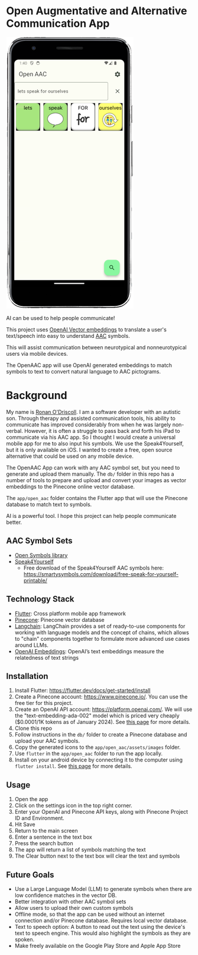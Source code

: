 # Open Augmentative and Alternative Communication App

![OpenAAC App](docs/lets_speak.png?raw=true)

AI can be used to help people communicate!

This project uses [OpenAI Vector embeddings](https://platform.openai.com/docs/guides/embeddings) to translate a user's text/speech into easy to understand [AAC](https://www.asha.org/public/speech/disorders/aac/) symbols. 

This will assist communication between neurotypical and nonneurotypical users via mobile devices.

The OpenAAC app will use OpenAI generated embeddings to match symbols to text to convert natural language to AAC pictograms.

# Background
My name is [Ronan O'Driscoll](https://ronanodriscoll.com/). I am a software developer with an autistic son. Through therapy and assisted communication tools, his ability to communicate has improved considerably from when he was largely non-verbal. However, it is often a struggle to pass back and forth his iPad to communicate via his AAC app. So I thought I would create a universal mobile app for me to also input his symbols. We use the Speak4Yourself, but it is only available on iOS. I wanted to create a free, open source alternative that could be used on any mobile device.

The OpenAAC App can work with any AAC symbol set, but you need to generate and upload them manually. The `db/` folder in this repo has a number of tools to prepare and upload and convert your images as vector embeddings to the Pinecone online vector database.

The `app/open_aac` folder contains the Flutter app that will use the Pinecone database to match text to symbols.

AI is a powerful tool. I hope this project can help people communicate better.

## AAC Symbol Sets 
 * [Open Symbols library](https://www.opensymbols.org/) 
 * [Speak4Yourself](https://speakforyourself.org/)
   * Free download of the Speak4Yourself AAC symbols here: https://smartysymbols.com/download/free-speak-for-yourself-printable/

## Technology Stack
 * [Flutter](https://flutter.dev/): Cross platform mobile app framework
 * [Pinecone](https://pub.dev/packages/pinecone): Pinecone vector database
 * [Langchain](https://pub.dev/packages/langchain): LangChain provides a set of ready-to-use components for working with language models and the concept of chains, which allows to "chain" components together to formulate more advanced use cases around LLMs.
 * [OpenAI Embeddings](https://platform.openai.com/docs/guides/embeddings): OpenAI’s text embeddings measure the relatedness of text strings

 ## Installation
  1. Install Flutter: https://flutter.dev/docs/get-started/install
  2. Create a Pinecone account: https://www.pinecone.io/. You can use the free tier for this project.
  3. Create an OpenAI API account: https://platform.openai.com/. We will use the "text-embedding-ada-002" model which is priced very cheaply ($0.0001/1K tokens as of January 2024). See [this page](https://openai.com/pricing#language-models) for more details.
  4. Clone this repo
  5. Follow instructions in the `db/` folder to create a Pinecone database and upload your AAC symbols.
  6. Copy the generated icons to the `app/open_aac/assets/images` folder.
  7. Use `flutter` in the `app/open_aac` folder to run the app locally.
  8. Install on your android device by connecting it to the computer using `flutter install`. See [this page](https://docs.flutter.dev/deployment/android#install-an-apk-on-a-device) for more details.

## Usage
  1. Open the app
  2. Click on the settings icon in the top right corner.
  3. Enter your OpenAI and Pinecone API keys, along with Pinecone Project ID and Environment.
  4. Hit Save
  5. Return to the main screen
  6. Enter a sentence in the text box
  7. Press the search button
  8. The app will return a list of symbols matching the text
  9. The Clear button next to the text box will clear the text and symbols

## Future Goals
 * Use a Large Language Model (LLM) to generate symbols when there are low confidence matches in the vector DB.
 * Better integration with other AAC symbol sets
 * Allow users to upload their own custom symbols
 * Offline mode, so that the app can be used without an internet connection and/or Pinecone database. Requires local vector database.
 * Text to speech option: A button to read out the text using the device's text to speech engine. This would also highlight the symbols as they are spoken.
 * Make freely available on the Google Play Store and Apple App Store